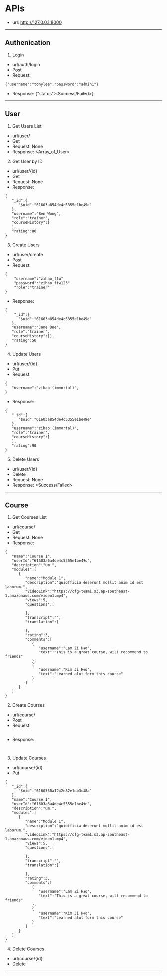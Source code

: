 # APIs
- url: http://127.0.0.1:8000 

---
## Authenication
1. Login
- url/auth/login
- Post
- Request:
```
{"username":"tonylee","password":"admin1"}
```
- Response: {"status":<Success/Failed>}

---

## User
1. Get Users List
- url/user/
- Get
- Request: None
- Response: <Array_of_User>

2. Get User by ID
- url/user/{id}
- Get
- Request: None
- Response: 
```
{
   "_id":{
      "$oid":"61603a854de4c5355e1be49e"
   },
   "username":"Ben Wong",
   "role":"trainer",
   "courseHistory":[
   ],
   "rating":80
}
```

3. Create Users
- url/user/create
- Post
- Request: 
```
{
    "username":"zihao_ftw"
    "password":"zihao_ftw123"
    "role":"trainer"
}
```
- Response:
```
{
    "_id":{
      "$oid":"61603a854de4c5355e1be49e"
   },
   "username":"Jane Doe",
   "role":"trainer",
   "courseHistory":[],
   "rating":50
}
```

4. Update Users
- url/user/{id}
- Put
- Request:
```
{
   "username":"zihao (immortal)",
}
```
- Response:
```
{
   "_id":{
      "$oid":"61603a854de4c5355e1be49e"
   },
   "username":"zihao (immortal)",
   "role":"trainer",
   "courseHistory":[
   ],
   "rating":90
}
```

5. Delete Users
- url/user/{id}
- Delete
- Request: None
- Response: <Success/Failed>

---

## Course
1. Get Courses List
- url/course/
- Get
- Request: None
- Response:
  
```
{
   "name":"Course 1",
   "userId":"61603a6a4de4c5355e1be49c",
   "description":"um.",
   "modules":[
      {
         "name":"Module 1",
         "description":"quiofficia deserunt mollit anim id est laborum.",
         "videoLink":"https://cfg-team1.s3.ap-southeast-1.amazonaws.com/video1.mp4",
         "views":5,
         "questions":[
            
         ],
         "transcript":"",
         "translation":[
            
         ],
         "rating":3,
         "comments":[
            {
               "username":"Lam Zi Hao",
               "text":"This is a great course, will recommend to friends"
            },
            {
               "username":"Kim Ji Hoo",
               "text":"Learned alot form this course"
            }
         ]
      }
   ]
}
```

2. Create Courses
- url/course/
- Post
- Request:
```

```
- Response:
```


```

3. Update Courses
- url/course/{id}
- Put
```
{
   "_id":{
      "$oid":"6160360a1242e82e1db3c88a"
   },
   "name":"Course 1",
   "userId":"61603a6a4de4c5355e1be49c",
   "description":"um.",
   "modules":[
      {
         "name":"Module 1",
         "description":"quiofficia deserunt mollit anim id est laborum.",
         "videoLink":"https://cfg-team1.s3.ap-southeast-1.amazonaws.com/video1.mp4",
         "views":5,
         "questions":[
            
         ],
         "transcript":"",
         "translation":[
            
         ],
         "rating":3,
         "comments":[
            {
               "username":"Lam Zi Hao",
               "text":"This is a great course, will recommend to friends"
            },
            {
               "username":"Kim Ji Hoo",
               "text":"Learned alot form this course"
            }
         ]
      }
   ]
}
```


4. Delete Courses
- url/course/{id}
- Delete

---
